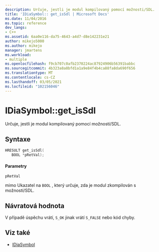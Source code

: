 ```yaml
---
description: Určuje, jestli je modul kompilovaný pomocí možnosti/SDL.
title: 'IDiaSymbol:: get_isSdl | Microsoft Docs'
ms.date: 11/04/2016
ms.topic: reference
dev_langs:
- C++
ms.assetid: 6aa0e116-da75-4643-a4d7-d8e142231e21
author: mikejo5000
ms.author: mikejo
manager: jmartens
ms.workload:
- multiple
ms.openlocfilehash: f9cb707c0afb2370224ac87924906b56391babbc
ms.sourcegitcommit: 4b323a8a8bfd1a1a9e84f4b4ca88fa8da690f656
ms.translationtype: MT
ms.contentlocale: cs-CZ
ms.lasthandoff: 03/05/2021
ms.locfileid: "102156046"
---
```

# <a name="idiasymbolget_issdl"></a>IDiaSymbol::get_isSdl
Určuje, jestli je modul kompilovaný pomocí možnosti/SDL.

## <a name="syntax"></a>Syntaxe

```C++
HRESULT get_isSdl(
   BOOL *pRetVal);
```

#### <a name="parameters"></a>Parametry
 `pRetVal`

mimo Ukazatel na `BOOL` , který určuje, zda je modul zkompilován s možností/SDL.

## <a name="return-value"></a>Návratová hodnota
 V případě úspěchu vrátí, `S_OK` jinak vrátí `S_FALSE` nebo kód chyby.

## <a name="see-also"></a>Viz také
- [IDiaSymbol](../../debugger/debug-interface-access/idiasymbol.md)

